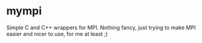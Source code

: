 # mympi

Simple C and C++ wrappers for MPI. 
Nothing fancy, just trying to make MPI easier and nicer to use, for me at least ;)
